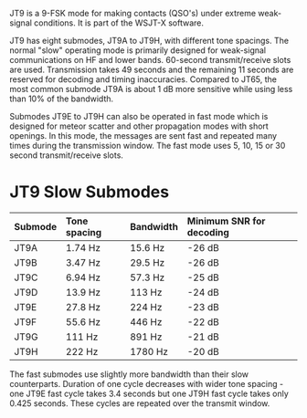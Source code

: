 JT9 is a 9-FSK mode for making contacts (QSO's) under extreme weak-signal conditions. It is part of the WSJT-X software.

JT9 has eight submodes, JT9A to JT9H, with different tone spacings. The normal "slow" operating mode is primarily designed for weak-signal communications on HF and lower bands. 60-second transmit/receive slots are used. Transmission takes 49 seconds and the remaining 11 seconds are reserved for decoding and timing inaccuracies. Compared to JT65, the most common submode JT9A is about 1 dB more sensitive while using less than 10% of the bandwidth.

Submodes JT9E to JT9H can also be operated in fast mode which is designed for meteor scatter and other propagation modes with short openings. In this mode, the messages are sent fast and repeated many times during the transmission window. The fast mode uses 5, 10, 15 or 30 second transmit/receive slots.

# JT9 Slow Submodes

| Submode | Tone spacing | Bandwidth | Minimum SNR for decoding |
| :------ | :----------- | :-------- | :----------------------- |
| JT9A    | 1.74 Hz      | 15.6 Hz   | -26 dB                   |
| JT9B    | 3.47 Hz      | 29.5 Hz   | -26 dB                   |
| JT9C    | 6.94 Hz      | 57.3 Hz   | -25 dB                   |
| JT9D    | 13.9 Hz      | 113 Hz    | -24 dB                   |
| JT9E    | 27.8 Hz      | 224 Hz    | -23 dB                   |
| JT9F    | 55.6 Hz      | 446 Hz    | -22 dB                   |
| JT9G    | 111 Hz       | 891 Hz    | -21 dB                   |
| JT9H    | 222 Hz       | 1780 Hz   | -20 dB                   |

The fast submodes use slightly more bandwidth than their slow counterparts. Duration of one cycle decreases with wider tone spacing - one JT9E fast cycle takes 3.4 seconds but one JT9H fast cycle takes only 0.425 seconds. These cycles are repeated over the transmit window.
